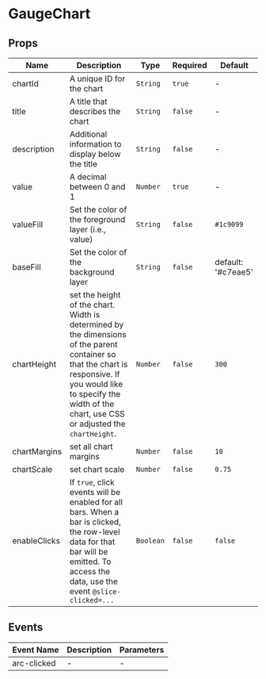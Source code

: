 # GaugeChart

## Props

<!-- @vuese:GaugeChart:props:start -->

| Name         | Description                                                                                                                                                                                                             | Type      | Required | Default            |
| ------------ | ----------------------------------------------------------------------------------------------------------------------------------------------------------------------------------------------------------------------- | --------- | -------- | ------------------ |
| chartId      | A unique ID for the chart                                                                                                                                                                                               | `String`  | `true`   | -                  |
| title        | A title that describes the chart                                                                                                                                                                                        | `String`  | `false`  | -                  |
| description  | Additional information to display below the title                                                                                                                                                                       | `String`  | `false`  | -                  |
| value        | A decimal between 0 and 1                                                                                                                                                                                               | `Number`  | `true`   | -                  |
| valueFill    | Set the color of the foreground layer (i.e., value)                                                                                                                                                                     | `String`  | `false`  | `#1c9099`          |
| baseFill     | Set the color of the background layer                                                                                                                                                                                   | `String`  | `false`  | default: '#c7eae5' |
| chartHeight  | set the height of the chart. Width is determined by the dimensions of the parent container so that the chart is responsive. If you would like to specify the width of the chart, use CSS or adjusted the `chartHeight`. | `Number`  | `false`  | `300`              |
| chartMargins | set all chart margins                                                                                                                                                                                                   | `Number`  | `false`  | `10`               |
| chartScale   | set chart scale                                                                                                                                                                                                         | `Number`  | `false`  | `0.75`             |
| enableClicks | If `true`, click events will be enabled for all bars. When a bar is clicked, the row-level data for that bar will be emitted. To access the data, use the event `@slice-clicked=...`                                    | `Boolean` | `false`  | `false`            |

<!-- @vuese:GaugeChart:props:end -->

## Events

<!-- @vuese:GaugeChart:events:start -->

| Event Name  | Description | Parameters |
| ----------- | ----------- | ---------- |
| arc-clicked | -           | -          |

<!-- @vuese:GaugeChart:events:end -->
